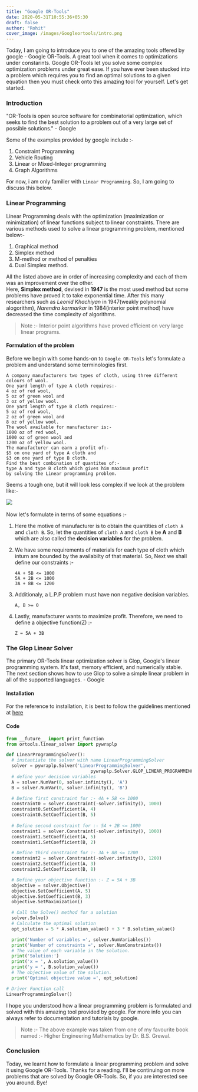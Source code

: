```yaml
---
title: "Google OR-Tools"
date: 2020-05-31T10:55:36+05:30
draft: false
author: "Rohit"
cover_image: /images/Googleortools/intro.png
---
```


Today, I am going to introduce you to one of the amazing tools offered by google - Google OR-Tools. A great tool when it comes to optimizations under constarints.
Google OR-Tools let you solve some complex optimization problems under great ease. If you have ever been stucked into a problem which requires you to find an optimal solutions to a given equation then you must check onto this amazing tool for yourself. Let's get started.

<!--more-->

### Introduction
"OR-Tools is open source software for combinatorial optimization, 
which seeks to find the best solution to a problem out of a very large set of possible solutions." - Google

Some of the examples provided by google include :-

1. Constraint Programming
2. Vehicle Routing
3. Linear or Mixed-Integer programming
4. Graph Algorithms

For now, i am only familier with `Linear Programming`. So, I am going to discuss this below.

### Linear Programming
Linear Programming deals with the optimization (maximization or minimization) of linear functions subject to linear constraints.
There are various methods used to solve a linear programming problem, mentioned below:-

1. Graphical method
2. Simplex method
3. M-method or method of penalties
4. Dual Simplex method.

All the listed above are in order of increasing complexity and each of them was an improvement over the other.<br>
Here, **Simplex method**, devised in **1947** is the most used method but some problems have proved it to take exponential time. After this many researchers such as *Leonid Khachiyan* in 1947(weakly polynomial alogorithm), *Narendra karmarkar* in 1984(interior point method) have decreased the time complexity of algorithms.
<br>

> Note :- Interior point algorithms have proved efficient on very large linear programs.

#### Formulation of the problem
Before we begin with some hands-on to `Google OR-Tools` let's formulate a problem and understand some terminologies first.

```
A company manufacturers two types of cloth, using three different colours of wool. 
One yard length of type A cloth requires:-
4 oz of red wool, 
5 oz of green wool and 
3 oz of yellow wool. 
One yard length of type B cloth requires:-
5 oz of red wool,
2 oz of green wool and 
8 oz of yellow wool. 
The wool available for manufacturer is:-
1000 oz of red wool,
1000 oz of green wool and 
1200 oz of yellow wool. 
The manufacturer can earn a profit of:-
$5 on one yard of type A cloth and
$3 on one yard of type B cloth. 
Find the best combination of quantites of:-
type A and type B cloth which gives him maximum profit
by solving the Linear programming problem.
```

Seems a tough one, but it will look less complex if we look at the problem like:-
<div class="row">
	<div class ="card-image">
        <img class="responsive-img col s6" src="/images/Googleortools/problem.png">
    </div>
</div>
<br>
Now let's formulate in terms of some equations :-

1. Here the motive of manufacturer is to obtain the quantities of `cloth A` and `cloth B`. So, let the quantities of `cloth A` and `cloth B` be **A** and **B** which are also called the **decision variables** for the problem.

2. We have some requirements of materials for each type of cloth which inturn are bounded by the availabilty of that material. So, Next we shall define our constraints :-
    ```
    4A + 5B <= 1000
    5A + 2B <= 1000
    3A + 8B <= 1200
    ```
3. Additionaly, a L.P.P problem must have non negative decision variables.
    ```
    A, B >= 0
    ```
4. Lastly, manufacturer wants to maximize profit. Therefore, we need to define a objective function(Z) :-
    ```
    Z = 5A + 3B
    ```

### The Glop Linear Solver
The primary OR-Tools linear optimization solver is Glop, Google's linear programming system. It's fast, memory efficient, and numerically stable. The next section shows how to use Glop to solve a simple linear problem in all of the supported languages. - Google

#### Installation
For the reference to installation, it is best to follow the guidelines mentioned at [here](https://developers.google.com/optimization/install)

#### Code
```python
from __future__ import print_function
from ortools.linear_solver import pywraplp

def LinearProgrammingSolver():
  # instantiate the solver with name LinearProgrammingSolver
  solver = pywraplp.Solver('LinearProgrammingSolver',
                                pywraplp.Solver.GLOP_LINEAR_PROGRAMMING)
  # define your decision variables
  A = solver.NumVar(0, solver.infinity(), 'A')
  B = solver.NumVar(0, solver.infinity(), 'B')

  # Define first constraint for :- 4A + 5B <= 1000
  constraint0 = solver.Constraint(-solver.infinity(), 1000)
  constraint0.SetCoefficient(A, 4)
  constraint0.SetCoefficient(B, 5)
 
  # Define second constraint for :- 5A + 2B <= 1000
  constraint1 = solver.Constraint(-solver.infinity(), 1000)
  constraint1.SetCoefficient(A, 5)
  constraint1.SetCoefficient(B, 2)

  # Define third constraint for :- 3A + 8B <= 1200
  constraint2 = solver.Constraint(-solver.infinity(), 1200)
  constraint2.SetCoefficient(A, 3)
  constraint2.SetCoefficient(B, 8)

  # Define your objective function :- Z = 5A + 3B
  objective = solver.Objective()
  objective.SetCoefficient(A, 5)
  objective.SetCoefficient(B, 3)
  objective.SetMaximization()

  # Call the Solve() method for a solution
  solver.Solve()
  # Calculate the optimal solution
  opt_solution = 5 * A.solution_value() + 3 * B.solution_value()

  print('Number of variables =', solver.NumVariables())
  print('Number of constraints =', solver.NumConstraints())
  # The value of each variable in the solution.
  print('Solution:')
  print('x = ', A.solution_value())
  print('y = ', B.solution_value())
  # The objective value of the solution.
  print('Optimal objective value =', opt_solution)

# Driver Function call 
LinearProgrammingSolver()
```
I hope you understood how a linear programming problem is formulated and solved with this amazing tool provided by google. For more info you can always refer to documentation and tutorials by google.

> Note :- The above example was taken from one of my favourite book named :- Higher Engineering Mathematics by Dr. B.S. Grewal.

### Conclusion
Today, we learnt how to formulate a linear programming problem and solve it using Google OR-Tools. Thanks for a reading. I'll be continuing on more problems that are solved by Google OR-Tools. So, if you are interested see you around. Bye!












